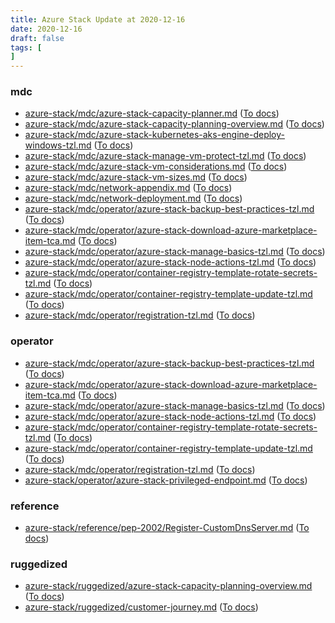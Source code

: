 ```yaml
---
title: Azure Stack Update at 2020-12-16
date: 2020-12-16
draft: false
tags: [
]
---
```


### mdc
- [azure-stack/mdc/azure-stack-capacity-planner.md](https://github.com/MicrosoftDocs/azure-stack-docs/compare/6cba60e..12e88ad#diff-712637669c3997095c142afeb945500fb5b68311006da102211176de38dd70ac) ([To docs](https://docs.microsoft.com/en-us/azure-stack/mdc/azure-stack-capacity-planner?WT.mc_id=AZ-MVP-5003408))
- [azure-stack/mdc/azure-stack-capacity-planning-overview.md](https://github.com/MicrosoftDocs/azure-stack-docs/compare/6cba60e..12e88ad#diff-0942ed5a52165e303ebee9e063644e68ec68a847d4686667de908f0f19b50b1d) ([To docs](https://docs.microsoft.com/en-us/azure-stack/mdc/azure-stack-capacity-planning-overview?WT.mc_id=AZ-MVP-5003408))
- [azure-stack/mdc/azure-stack-kubernetes-aks-engine-deploy-windows-tzl.md](https://github.com/MicrosoftDocs/azure-stack-docs/compare/6cba60e..12e88ad#diff-6b50990ab6f9cec95594e2052d1fae24e41cb59966ffec6ace4980c1374d59e3) ([To docs](https://docs.microsoft.com/en-us/azure-stack/mdc/azure-stack-kubernetes-aks-engine-deploy-windows-tzl?WT.mc_id=AZ-MVP-5003408))
- [azure-stack/mdc/azure-stack-manage-vm-protect-tzl.md](https://github.com/MicrosoftDocs/azure-stack-docs/compare/6cba60e..12e88ad#diff-b095ed36e80562faed39d01f8bacc267348c3f5bfca61f640fa6132beaa036f7) ([To docs](https://docs.microsoft.com/en-us/azure-stack/mdc/azure-stack-manage-vm-protect-tzl?WT.mc_id=AZ-MVP-5003408))
- [azure-stack/mdc/azure-stack-vm-considerations.md](https://github.com/MicrosoftDocs/azure-stack-docs/compare/6cba60e..12e88ad#diff-e068d10d0c52137ac25105a375ab0391ce4f76a776e8a3e650419bbc21bbf57b) ([To docs](https://docs.microsoft.com/en-us/azure-stack/mdc/azure-stack-vm-considerations?WT.mc_id=AZ-MVP-5003408))
- [azure-stack/mdc/azure-stack-vm-sizes.md](https://github.com/MicrosoftDocs/azure-stack-docs/compare/6cba60e..12e88ad#diff-2b44bc5e8ad36cf61bcd1667a7302af20414a6c104f2f2dccc6f421f31f0cbf9) ([To docs](https://docs.microsoft.com/en-us/azure-stack/mdc/azure-stack-vm-sizes?WT.mc_id=AZ-MVP-5003408))
- [azure-stack/mdc/network-appendix.md](https://github.com/MicrosoftDocs/azure-stack-docs/compare/6cba60e..12e88ad#diff-92e2eef688bf5d5232ac117c72000901099f779a7616ab798dd40c3ceb551277) ([To docs](https://docs.microsoft.com/en-us/azure-stack/mdc/network-appendix?WT.mc_id=AZ-MVP-5003408))
- [azure-stack/mdc/network-deployment.md](https://github.com/MicrosoftDocs/azure-stack-docs/compare/6cba60e..12e88ad#diff-27fdfa007e2bb41b073dac23694e6e029b7a42f005bffb908164431cfce11248) ([To docs](https://docs.microsoft.com/en-us/azure-stack/mdc/network-deployment?WT.mc_id=AZ-MVP-5003408))
- [azure-stack/mdc/operator/azure-stack-backup-best-practices-tzl.md](https://github.com/MicrosoftDocs/azure-stack-docs/compare/6cba60e..12e88ad#diff-2db9bc2a830c6ac97d8ade7107bfc774928ae33a9973e7e10d45ed5bf2e943b1) ([To docs](https://docs.microsoft.com/en-us/azure-stack/mdc/operator/azure-stack-backup-best-practices-tzl?WT.mc_id=AZ-MVP-5003408))
- [azure-stack/mdc/operator/azure-stack-download-azure-marketplace-item-tca.md](https://github.com/MicrosoftDocs/azure-stack-docs/compare/6cba60e..12e88ad#diff-170c7a9d2b4b452e9a8a54864adf4267e5c40ecb87d55f5828e1b9c3af0f40d5) ([To docs](https://docs.microsoft.com/en-us/azure-stack/mdc/operator/azure-stack-download-azure-marketplace-item-tca?WT.mc_id=AZ-MVP-5003408))
- [azure-stack/mdc/operator/azure-stack-manage-basics-tzl.md](https://github.com/MicrosoftDocs/azure-stack-docs/compare/6cba60e..12e88ad#diff-6a8c67bfca2c4d030efa0602cf4eaf56d3c94a56949ab80e787dc2ebc3d359d5) ([To docs](https://docs.microsoft.com/en-us/azure-stack/mdc/operator/azure-stack-manage-basics-tzl?WT.mc_id=AZ-MVP-5003408))
- [azure-stack/mdc/operator/azure-stack-node-actions-tzl.md](https://github.com/MicrosoftDocs/azure-stack-docs/compare/6cba60e..12e88ad#diff-8dd7243b5401bf750b4be4d7aa34aed01144084328345f4aa8b2c6accacffc44) ([To docs](https://docs.microsoft.com/en-us/azure-stack/mdc/operator/azure-stack-node-actions-tzl?WT.mc_id=AZ-MVP-5003408))
- [azure-stack/mdc/operator/container-registry-template-rotate-secrets-tzl.md](https://github.com/MicrosoftDocs/azure-stack-docs/compare/6cba60e..12e88ad#diff-46de874b3d2a093049b049e5ecdcb9d9824db6741fb61c5229f5895b7ef132d8) ([To docs](https://docs.microsoft.com/en-us/azure-stack/mdc/operator/container-registry-template-rotate-secrets-tzl?WT.mc_id=AZ-MVP-5003408))
- [azure-stack/mdc/operator/container-registry-template-update-tzl.md](https://github.com/MicrosoftDocs/azure-stack-docs/compare/6cba60e..12e88ad#diff-96134dc9ecb1c5f14bb3f7ef9459cc0a7c72f0eedde2ac6a39ab413b913103a8) ([To docs](https://docs.microsoft.com/en-us/azure-stack/mdc/operator/container-registry-template-update-tzl?WT.mc_id=AZ-MVP-5003408))
- [azure-stack/mdc/operator/registration-tzl.md](https://github.com/MicrosoftDocs/azure-stack-docs/compare/6cba60e..12e88ad#diff-86262a0b522ee807484e749c98dbbe6fb33410948c7931e13fcd265c84a2d5ee) ([To docs](https://docs.microsoft.com/en-us/azure-stack/mdc/operator/registration-tzl?WT.mc_id=AZ-MVP-5003408))
    
### operator
- [azure-stack/mdc/operator/azure-stack-backup-best-practices-tzl.md](https://github.com/MicrosoftDocs/azure-stack-docs/compare/6cba60e..12e88ad#diff-2db9bc2a830c6ac97d8ade7107bfc774928ae33a9973e7e10d45ed5bf2e943b1) ([To docs](https://docs.microsoft.com/en-us/azure-stack/mdc/operator/azure-stack-backup-best-practices-tzl?WT.mc_id=AZ-MVP-5003408))
- [azure-stack/mdc/operator/azure-stack-download-azure-marketplace-item-tca.md](https://github.com/MicrosoftDocs/azure-stack-docs/compare/6cba60e..12e88ad#diff-170c7a9d2b4b452e9a8a54864adf4267e5c40ecb87d55f5828e1b9c3af0f40d5) ([To docs](https://docs.microsoft.com/en-us/azure-stack/mdc/operator/azure-stack-download-azure-marketplace-item-tca?WT.mc_id=AZ-MVP-5003408))
- [azure-stack/mdc/operator/azure-stack-manage-basics-tzl.md](https://github.com/MicrosoftDocs/azure-stack-docs/compare/6cba60e..12e88ad#diff-6a8c67bfca2c4d030efa0602cf4eaf56d3c94a56949ab80e787dc2ebc3d359d5) ([To docs](https://docs.microsoft.com/en-us/azure-stack/mdc/operator/azure-stack-manage-basics-tzl?WT.mc_id=AZ-MVP-5003408))
- [azure-stack/mdc/operator/azure-stack-node-actions-tzl.md](https://github.com/MicrosoftDocs/azure-stack-docs/compare/6cba60e..12e88ad#diff-8dd7243b5401bf750b4be4d7aa34aed01144084328345f4aa8b2c6accacffc44) ([To docs](https://docs.microsoft.com/en-us/azure-stack/mdc/operator/azure-stack-node-actions-tzl?WT.mc_id=AZ-MVP-5003408))
- [azure-stack/mdc/operator/container-registry-template-rotate-secrets-tzl.md](https://github.com/MicrosoftDocs/azure-stack-docs/compare/6cba60e..12e88ad#diff-46de874b3d2a093049b049e5ecdcb9d9824db6741fb61c5229f5895b7ef132d8) ([To docs](https://docs.microsoft.com/en-us/azure-stack/mdc/operator/container-registry-template-rotate-secrets-tzl?WT.mc_id=AZ-MVP-5003408))
- [azure-stack/mdc/operator/container-registry-template-update-tzl.md](https://github.com/MicrosoftDocs/azure-stack-docs/compare/6cba60e..12e88ad#diff-96134dc9ecb1c5f14bb3f7ef9459cc0a7c72f0eedde2ac6a39ab413b913103a8) ([To docs](https://docs.microsoft.com/en-us/azure-stack/mdc/operator/container-registry-template-update-tzl?WT.mc_id=AZ-MVP-5003408))
- [azure-stack/mdc/operator/registration-tzl.md](https://github.com/MicrosoftDocs/azure-stack-docs/compare/6cba60e..12e88ad#diff-86262a0b522ee807484e749c98dbbe6fb33410948c7931e13fcd265c84a2d5ee) ([To docs](https://docs.microsoft.com/en-us/azure-stack/mdc/operator/registration-tzl?WT.mc_id=AZ-MVP-5003408))
- [azure-stack/operator/azure-stack-privileged-endpoint.md](https://github.com/MicrosoftDocs/azure-stack-docs/compare/6cba60e..12e88ad#diff-73f354bcb9facf7971e70366538a80f1908e4e4fb54a924eb4f107fcb33677cb) ([To docs](https://docs.microsoft.com/en-us/azure-stack/operator/azure-stack-privileged-endpoint?WT.mc_id=AZ-MVP-5003408))
    
### reference
- [azure-stack/reference/pep-2002/Register-CustomDnsServer.md](https://github.com/MicrosoftDocs/azure-stack-docs/compare/6cba60e..12e88ad#diff-e31e84a850273d3c4db4414eb9a5beac2a39bbbd75b1bd21c07751c1a106f293) ([To docs](https://docs.microsoft.com/en-us/azure-stack/reference/pep-2002/Register-CustomDnsServer?WT.mc_id=AZ-MVP-5003408))
    
### ruggedized
- [azure-stack/ruggedized/azure-stack-capacity-planning-overview.md](https://github.com/MicrosoftDocs/azure-stack-docs/compare/6cba60e..12e88ad#diff-c207a0c0de4f5d45ad94e339da30de5c3f03e2f8001a13d18925cc1c07f3ad3c) ([To docs](https://docs.microsoft.com/en-us/azure-stack/ruggedized/azure-stack-capacity-planning-overview?WT.mc_id=AZ-MVP-5003408))
- [azure-stack/ruggedized/customer-journey.md](https://github.com/MicrosoftDocs/azure-stack-docs/compare/6cba60e..12e88ad#diff-bf26ee90a05564cb7d301b8518b1a39ff00cf20d948745ee106ad455b766b836) ([To docs](https://docs.microsoft.com/en-us/azure-stack/ruggedized/customer-journey?WT.mc_id=AZ-MVP-5003408))
    
